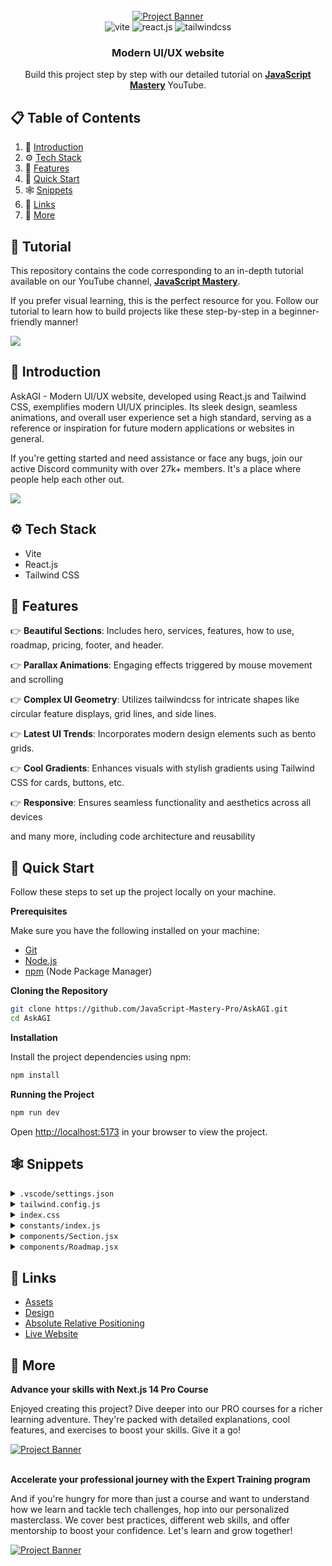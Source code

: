 <div align="center">
  <br />
    <a href="https://youtu.be/B91wc5dCEBA" target="_blank">
      <img src="https://i.ibb.co/Kqdv8j1/Image-from.png" alt="Project Banner">
    </a>
  <br />

  <div>
    <img src="https://img.shields.io/badge/-Vite-black?style=for-the-badge&logoColor=white&logo=vite&color=646CFF" alt="vite" />
    <img src="https://img.shields.io/badge/-React_JS-black?style=for-the-badge&logoColor=white&logo=react&color=61DAFB" alt="react.js" />
    <img src="https://img.shields.io/badge/-Tailwind_CSS-black?style=for-the-badge&logoColor=white&logo=tailwindcss&color=06B6D4" alt="tailwindcss" />
  </div>

  <h3 align="center">Modern UI/UX website</h3>

   <div align="center">
     Build this project step by step with our detailed tutorial on <a href="https://www.youtube.com/@javascriptmastery/videos" target="_blank"><b>JavaScript Mastery</b></a> YouTube.
    </div>
</div>

## 📋 <a name="table">Table of Contents</a>

1. 🤖 [Introduction](#introduction)
2. ⚙️ [Tech Stack](#tech-stack)
3. 🔋 [Features](#features)
4. 🤸 [Quick Start](#quick-start)
5. 🕸️ [Snippets](#snippets)
6. 🔗 [Links](#links)
7. 🚀 [More](#more)

## 🚨 Tutorial

This repository contains the code corresponding to an in-depth tutorial available on our YouTube channel, <a href="https://www.youtube.com/@javascriptmastery/videos" target="_blank"><b>JavaScript Mastery</b></a>.

If you prefer visual learning, this is the perfect resource for you. Follow our tutorial to learn how to build projects like these step-by-step in a beginner-friendly manner!

<a href="https://youtu.be/B91wc5dCEBA" target="_blank"><img src="https://github.com/sujatagunale/EasyRead/assets/151519281/1736fca5-a031-4854-8c09-bc110e3bc16d" /></a>

## <a name="introduction">🤖 Introduction</a>

AskAGI - Modern UI/UX website, developed using React.js and Tailwind CSS, exemplifies modern UI/UX principles. Its sleek design, seamless animations, and overall user experience set a high standard, serving as a reference or inspiration for future modern applications or websites in general.

If you're getting started and need assistance or face any bugs, join our active Discord community with over 27k+ members. It's a place where people help each other out.

<a href="https://discord.com/invite/n6EdbFJ" target="_blank"><img src="https://github.com/sujatagunale/EasyRead/assets/151519281/618f4872-1e10-42da-8213-1d69e486d02e" /></a>

## <a name="tech-stack">⚙️ Tech Stack</a>

- Vite
- React.js
- Tailwind CSS

## <a name="features">🔋 Features</a>

👉 **Beautiful Sections**: Includes hero, services, features, how to use, roadmap, pricing, footer, and header.

👉 **Parallax Animations**: Engaging effects triggered by mouse movement and scrolling

👉 **Complex UI Geometry**: Utilizes tailwindcss for intricate shapes like circular feature displays, grid lines, and side lines.

👉 **Latest UI Trends**: Incorporates modern design elements such as bento grids.

👉 **Cool Gradients**: Enhances visuals with stylish gradients using Tailwind CSS for cards, buttons, etc.

👉 **Responsive**: Ensures seamless functionality and aesthetics across all devices

and many more, including code architecture and reusability

## <a name="quick-start">🤸 Quick Start</a>

Follow these steps to set up the project locally on your machine.

**Prerequisites**

Make sure you have the following installed on your machine:

- [Git](https://git-scm.com/)
- [Node.js](https://nodejs.org/en)
- [npm](https://www.npmjs.com/) (Node Package Manager)

**Cloning the Repository**

```bash
git clone https://github.com/JavaScript-Mastery-Pro/AskAGI.git
cd AskAGI
```

**Installation**

Install the project dependencies using npm:

```bash
npm install
```

**Running the Project**

```bash
npm run dev
```

Open [http://localhost:5173](http://localhost:5173) in your browser to view the project.

## <a name="snippets">🕸️ Snippets</a>

<details>
<summary><code>.vscode/settings.json</code></summary>

```json
{
  "editor.defaultFormatter": "esbenp.prettier-vscode",
  "editor.formatOnSave": true,
  "editor.codeActionsOnSave": {
    "source.fixAll.eslint": "explicit",
    "source.addMissingImports": "explicit"
  },
  "prettier.tabWidth": 2,
  "prettier.useTabs": false,
  "prettier.semi": true,
  "prettier.singleQuote": false,
  "prettier.jsxSingleQuote": false,
  "prettier.trailingComma": "es5",
  "prettier.arrowParens": "always",
  "[javascriptreact]": {
    "editor.defaultFormatter": "esbenp.prettier-vscode"
  },
  "[css]": {
    "editor.defaultFormatter": "vscode.css-language-features"
  },
  "[svg]": {
    "editor.defaultFormatter": "jock.svg"
  }
}
```

</details>

<details>
<summary><code>tailwind.config.js</code></summary>

```javascript
/** @type {import('tailwindcss').Config} */
import { fontFamily } from "tailwindcss/defaultTheme";
import plugin from "tailwindcss/plugin";

export default {
  content: [
    "./index.html",
    "./src/**/*.{js,ts,jsx,tsx}",
    "./public/assets/**/*.{js,ts,jsx,tsx}",
  ],
  theme: {
    extend: {
      colors: {
        color: {
          1: "#AC6AFF",
          2: "#FFC876",
          3: "#FF776F",
          4: "#7ADB78",
          5: "#858DFF",
          6: "#FF98E2",
        },
        stroke: {
          1: "#26242C",
        },
        n: {
          1: "#FFFFFF",
          2: "#CAC6DD",
          3: "#ADA8C3",
          4: "#757185",
          5: "#3F3A52",
          6: "#252134",
          7: "#15131D",
          8: "#0E0C15",
          9: "#474060",
          10: "#43435C",
          11: "#1B1B2E",
          12: "#2E2A41",
          13: "#6C7275",
        },
      },
      fontFamily: {
        sans: ["var(--font-sora)", ...fontFamily.sans],
        code: "var(--font-code)",
        grotesk: "var(--font-grotesk)",
      },
      letterSpacing: {
        tagline: ".15em",
      },
      spacing: {
        0.25: "0.0625rem",
        7.5: "1.875rem",
        15: "3.75rem",
      },
      opacity: {
        15: ".15",
      },
      transitionDuration: {
        DEFAULT: "200ms",
      },
      transitionTimingFunction: {
        DEFAULT: "linear",
      },
      zIndex: {
        1: "1",
        2: "2",
        3: "3",
        4: "4",
        5: "5",
      },
      borderWidth: {
        DEFAULT: "0.0625rem",
      },
      backgroundImage: {
        "radial-gradient": "radial-gradient(var(--tw-gradient-stops))",
        "conic-gradient":
          "conic-gradient(from 225deg, #FFC876, #79FFF7, #9F53FF, #FF98E2, #FFC876)",
        "benefit-card-1": "url(assets/benefits/card-1.svg)",
        "benefit-card-2": "url(assets/benefits/card-2.svg)",
        "benefit-card-3": "url(assets/benefits/card-3.svg)",
        "benefit-card-4": "url(assets/benefits/card-4.svg)",
        "benefit-card-5": "url(assets/benefits/card-5.svg)",
        "benefit-card-6": "url(assets/benefits/card-6.svg)",
      },
    },
  },
  plugins: [
    plugin(function ({ addBase, addComponents, addUtilities }) {
      addBase({});
      addComponents({
        ".container": {
          "@apply max-w-[77.5rem] mx-auto px-5 md:px-10 lg:px-15 xl:max-w-[87.5rem]":
            {},
        },
        ".h1": {
          "@apply font-semibold text-[2.5rem] leading-[3.25rem] md:text-[2.75rem] md:leading-[3.75rem] lg:text-[3.25rem] lg:leading-[4.0625rem] xl:text-[3.75rem] xl:leading-[4.5rem]":
            {},
        },
        ".h2": {
          "@apply text-[1.75rem] leading-[2.5rem] md:text-[2rem] md:leading-[2.5rem] lg:text-[2.5rem] lg:leading-[3.5rem] xl:text-[3rem] xl:leading-tight":
            {},
        },
        ".h3": {
          "@apply text-[2rem] leading-normal md:text-[2.5rem]": {},
        },
        ".h4": {
          "@apply text-[2rem] leading-normal": {},
        },
        ".h5": {
          "@apply text-2xl leading-normal": {},
        },
        ".h6": {
          "@apply font-semibold text-lg leading-8": {},
        },
        ".body-1": {
          "@apply text-[0.875rem] leading-[1.5rem] md:text-[1rem] md:leading-[1.75rem] lg:text-[1.25rem] lg:leading-8":
            {},
        },
        ".body-2": {
          "@apply font-light text-[0.875rem] leading-6 md:text-base": {},
        },
        ".caption": {
          "@apply text-sm": {},
        },
        ".tagline": {
          "@apply font-grotesk font-light text-xs tracking-tagline uppercase":
            {},
        },
        ".quote": {
          "@apply font-code text-lg leading-normal": {},
        },
        ".button": {
          "@apply font-code text-xs font-bold uppercase tracking-wider": {},
        },
      });
      addUtilities({
        ".tap-highlight-color": {
          "-webkit-tap-highlight-color": "rgba(0, 0, 0, 0)",
        },
      });
    }),
  ],
};
```

</details>

<details>
<summary><code>index.css</code></summary>

```css
@import url("https://fonts.googleapis.com/css2?family=Sora:wght@300;400;600&display=swap");
@import url("https://fonts.googleapis.com/css2?family=Source+Code+Pro:wght@400;600;700&display=swap");
@import url("https://fonts.googleapis.com/css2?family=Space+Grotesk:wght@300&display=swap");

@tailwind base;
@tailwind components;
@tailwind utilities;

:root {
  --font-sora: "Sora", sans-serif;
  --font-code: "Source Code Pro", monospace;
  --font-grotesk: "Space Grotesk", sans-serif;
}

* {
  scroll-behavior: smooth;
}

@layer base {
  body {
    @apply font-sans bg-n-8 text-n-1 text-base;
  }
}

.rotate-45 {
  @apply rotate-[45deg];
}

.rotate-90 {
  @apply rotate-[90deg];
}

.rotate-135 {
  @apply rotate-[135deg];
}

.rotate-180 {
  @apply rotate-[180deg];
}

.rotate-225 {
  @apply rotate-[225deg];
}

.rotate-270 {
  @apply rotate-[270deg];
}

.rotate-315 {
  @apply rotate-[315deg];
}

.rotate-360 {
  @apply rotate-[360deg];
}

.-rotate-45 {
  @apply rotate-[-45deg];
}

.-rotate-90 {
  @apply rotate-[-90deg];
}

.-rotate-135 {
  @apply rotate-[-135deg];
}

.-rotate-180 {
  @apply rotate-[-180deg];
}

.-rotate-225 {
  @apply rotate-[-225deg];
}

.-rotate-270 {
  @apply rotate-[-270deg];
}

.-rotate-315 {
  @apply rotate-[-315deg];
}

.-rotate-360 {
  @apply rotate-[-360deg];
}
```

</details>

<details>
<summary><code>constants/index.js</code></summary>

```javascript
import {
  benefitIcon1,
  benefitIcon2,
  benefitIcon3,
  benefitIcon4,
  benefitImage2,
  chromecast,
  disc02,
  discord,
  discordBlack,
  facebook,
  figma,
  file02,
  framer,
  homeSmile,
  instagram,
  notification2,
  notification3,
  notification4,
  notion,
  photoshop,
  plusSquare,
  protopie,
  raindrop,
  recording01,
  recording03,
  roadmap1,
  roadmap2,
  roadmap3,
  roadmap4,
  searchMd,
  slack,
  sliders04,
  telegram,
  twitter,
  yourlogo,
} from "../../public/assets";

export const navigation = [
  {
    id: "0",
    title: "Features",
    url: "#features",
  },
  {
    id: "1",
    title: "Pricing",
    url: "#pricing",
  },
  {
    id: "2",
    title: "How to use",
    url: "#how-to-use",
  },
  {
    id: "3",
    title: "Roadmap",
    url: "#roadmap",
  },
  {
    id: "4",
    title: "New account",
    url: "#signup",
    onlyMobile: true,
  },
  {
    id: "5",
    title: "Sign in",
    url: "#login",
    onlyMobile: true,
  },
];

export const heroIcons = [homeSmile, file02, searchMd, plusSquare];

export const notificationImages = [notification4, notification3, notification2];

export const companyLogos = [yourlogo, yourlogo, yourlogo, yourlogo, yourlogo];

export const AskAGIServices = [
  "Photo generating",
  "Photo enhance",
  "Seamless Integration",
];

export const AskAGIServicesIcons = [
  recording03,
  recording01,
  disc02,
  chromecast,
  sliders04,
];

export const roadmap = [
  {
    id: "0",
    title: "Voice recognition",
    text: "Enable the chatbot to understand and respond to voice commands, making it easier for users to interact with the app hands-free.",
    date: "May 2023",
    status: "done",
    imageUrl: roadmap1,
    colorful: true,
  },
  {
    id: "1",
    title: "Gamification",
    text: "Add game-like elements, such as badges or leaderboards, to incentivize users to engage with the chatbot more frequently.",
    date: "May 2023",
    status: "progress",
    imageUrl: roadmap2,
  },
  {
    id: "2",
    title: "Chatbot customization",
    text: "Allow users to customize the chatbot's appearance and behavior, making it more engaging and fun to interact with.",
    date: "May 2023",
    status: "done",
    imageUrl: roadmap3,
  },
  {
    id: "3",
    title: "Integration with APIs",
    text: "Allow the chatbot to access external data sources, such as weather APIs or news APIs, to provide more relevant recommendations.",
    date: "May 2023",
    status: "progress",
    imageUrl: roadmap4,
  },
];

export const collabText =
  "With smart automation and top-notch security, it's the perfect solution for teams looking to work smarter.";

export const collabContent = [
  {
    id: "0",
    title: "Seamless Integration",
    text: collabText,
  },
  {
    id: "1",
    title: "Smart Automation",
  },
  {
    id: "2",
    title: "Top-notch Security",
  },
];

export const collabApps = [
  {
    id: "0",
    title: "Figma",
    icon: figma,
    width: 26,
    height: 36,
  },
  {
    id: "1",
    title: "Notion",
    icon: notion,
    width: 34,
    height: 36,
  },
  {
    id: "2",
    title: "Discord",
    icon: discord,
    width: 36,
    height: 28,
  },
  {
    id: "3",
    title: "Slack",
    icon: slack,
    width: 34,
    height: 35,
  },
  {
    id: "4",
    title: "Photoshop",
    icon: photoshop,
    width: 34,
    height: 34,
  },
  {
    id: "5",
    title: "Protopie",
    icon: protopie,
    width: 34,
    height: 34,
  },
  {
    id: "6",
    title: "Framer",
    icon: framer,
    width: 26,
    height: 34,
  },
  {
    id: "7",
    title: "Raindrop",
    icon: raindrop,
    width: 38,
    height: 32,
  },
];

export const pricing = [
  {
    id: "0",
    title: "Basic",
    description: "AI chatbot, personalized recommendations",
    price: "0",
    features: [
      "An AI chatbot that can understand your queries",
      "Personalized recommendations based on your preferences",
      "Ability to explore the app and its features without any cost",
    ],
  },
  {
    id: "1",
    title: "Premium",
    description: "Advanced AI chatbot, priority support, analytics dashboard",
    price: "9.99",
    features: [
      "An advanced AI chatbot that can understand complex queries",
      "An analytics dashboard to track your conversations",
      "Priority support to solve issues quickly",
    ],
  },
  {
    id: "2",
    title: "Enterprise",
    description: "Custom AI chatbot, advanced analytics, dedicated account",
    price: null,
    features: [
      "An AI chatbot that can understand your queries",
      "Personalized recommendations based on your preferences",
      "Ability to explore the app and its features without any cost",
    ],
  },
];

export const benefits = [
  {
    id: "0",
    title: "Ask anything",
    text: "Lets users quickly find answers to their questions without having to search through multiple sources.",
    backgroundUrl: "assets/benefits/card-1.svg",
    iconUrl: benefitIcon1,
    imageUrl: benefitImage2,
  },
  {
    id: "1",
    title: "Improve everyday",
    text: "The app uses natural language processing to understand user queries and provide accurate and relevant responses.",
    backgroundUrl: "assets/benefits/card-2.svg",
    iconUrl: benefitIcon2,
    imageUrl: benefitImage2,
    light: true,
  },
  {
    id: "2",
    title: "Connect everywhere",
    text: "Connect with the AI chatbot from anywhere, on any device, making it more accessible and convenient.",
    backgroundUrl: "assets/benefits/card-3.svg",
    iconUrl: benefitIcon3,
    imageUrl: benefitImage2,
  },
  {
    id: "3",
    title: "Fast responding",
    text: "Lets users quickly find answers to their questions without having to search through multiple sources.",
    backgroundUrl: "assets/benefits/card-4.svg",
    iconUrl: benefitIcon4,
    imageUrl: benefitImage2,
    light: true,
  },
  {
    id: "4",
    title: "Ask anything",
    text: "Lets users quickly find answers to their questions without having to search through multiple sources.",
    backgroundUrl: "assets/benefits/card-5.svg",
    iconUrl: benefitIcon1,
    imageUrl: benefitImage2,
  },
  {
    id: "5",
    title: "Improve everyday",
    text: "The app uses natural language processing to understand user queries and provide accurate and relevant responses.",
    backgroundUrl: "assets/benefits/card-6.svg",
    iconUrl: benefitIcon2,
    imageUrl: benefitImage2,
  },
];

export const socials = [
  {
    id: "0",
    title: "Discord",
    iconUrl: discordBlack,
    url: "#",
  },
  {
    id: "1",
    title: "Twitter",
    iconUrl: twitter,
    url: "#",
  },
  {
    id: "2",
    title: "Instagram",
    iconUrl: instagram,
    url: "#",
  },
  {
    id: "3",
    title: "Telegram",
    iconUrl: telegram,
    url: "#",
  },
  {
    id: "4",
    title: "Facebook",
    iconUrl: facebook,
    url: "#",
  },
];
```

</details>

<details>
<summary><code>components/Section.jsx</code></summary>

```javascript
import SectionSvg from "../../public/assets/svg/SectionSvg";

const Section = ({
  className,
  id,
  crosses,
  crossesOffset,
  customPaddings,
  children,
}) => (
  <div
    id={id}
    className={`relative 
    ${
      customPaddings ||
      `py-10 lg:py-16 xl:py-20 ${crosses ? "lg:py-32 xl:py-40" : ""}`
    } ${className || ""}`}
  >
    {children}

    <div className="hidden absolute top-0 left-5 w-0.25 h-full bg-stroke-1 pointer-events-none md:block lg:left-7.5 xl:left-10" />
    <div className="hidden absolute top-0 right-5 w-0.25 h-full bg-stroke-1 pointer-events-none md:block lg:right-7.5 xl:right-10" />

    {crosses && (
      <>
        <div
          className={`hidden absolute top-0 left-7.5 right-7.5 h-0.25 bg-stroke-1 ${
            crossesOffset && crossesOffset
          } pointer-events-none lg:block xl:left-10 right-10`}
        />
        <SectionSvg crossesOffset={crossesOffset} />
      </>
    )}
  </div>
);

export default Section;
```

</details>

<details>
<summary><code>components/Roadmap.jsx</code></summary>

```javascript
import Button from "./Button";
import Heading from "./Heading";
import Section from "./Section";
import Tagline from "./TagLine";
import { roadmap } from "../constants";
import { check2, grid, loading1 } from "../../public/assets";
import { Gradient } from "./design/Roadmap";

const Roadmap = () => (
  <Section className="overflow-hidden" id="roadmap">
    <div className="container md:pb-10">
      <Heading tag="Ready to get started" title="What we’re working on" />

      <div className="relative grid gap-6 md:grid-cols-2 md:gap-4 md:pb-[7rem]">
        {roadmap.map((item) => {
          const status = item.status === "done" ? "Done" : "In progress";

          return (
            <div
              className={`md:flex even:md:translate-y-[7rem] p-0.25 rounded-[2.5rem] ${
                item.colorful ? "bg-conic-gradient" : "bg-n-6"
              }`}
              key={item.id}
            >
              <div className="relative p-8 bg-n-8 rounded-[2.4375rem] overflow-hidden xl:p-15">
                <div className="absolute top-0 left-0 max-w-full">
                  <img
                    className="w-full"
                    src={grid}
                    width={550}
                    height={550}
                    alt="Grid"
                  />
                </div>
                <div className="relative z-1">
                  <div className="flex items-center justify-between max-w-[27rem] mb-8 md:mb-20">
                    <Tagline>{item.date}</Tagline>

                    <div className="flex items-center px-4 py-1 bg-n-1 rounded text-n-8">
                      <img
                        className="mr-2.5"
                        src={item.status === "done" ? check2 : loading1}
                        width={16}
                        height={16}
                        alt={status}
                      />
                      <div className="tagline">{status}</div>
                    </div>
                  </div>

                  <div className="mb-10 -my-10 -mx-15">
                    <img
                      className="w-full"
                      src={item.imageUrl}
                      width={628}
                      height={426}
                      alt={item.title}
                    />
                  </div>
                  <h4 className="h4 mb-4">{item.title}</h4>
                  <p className="body-2 text-n-4">{item.text}</p>
                </div>
              </div>
            </div>
          );
        })}

        <Gradient />
      </div>

      <div className="flex justify-center mt-12 md:mt-15 xl:mt-20">
        <Button href="/roadmap">Our roadmap</Button>
      </div>
    </div>
  </Section>
);

export default Roadmap;
```

</details>

## <a name="links">🔗 Links</a>

- [Assets](https://drive.google.com/file/d/1JKzwPl_hnpjIlNbwfjMagb4HosxnyXbf/view?usp=sharing)
- [Design](https://drive.google.com/file/d/15WJMOchujvaQ7Kg9e0nGeGR7G7JOeX1K/view?usp=sharing)
- [Absolute Relative Positioning](https://css-tricks.com/absolute-positioning-inside-relative-positioning/)
- [Live Website](https://jsm-AskAGI.com/)

## <a name="more">🚀 More</a>

**Advance your skills with Next.js 14 Pro Course**

Enjoyed creating this project? Dive deeper into our PRO courses for a richer learning adventure. They're packed with detailed explanations, cool features, and exercises to boost your skills. Give it a go!

<a href="https://jsmastery.pro/next14" target="_blank">
<img src="https://github.com/sujatagunale/EasyRead/assets/151519281/557837ce-f612-4530-ab24-189e75133c71" alt="Project Banner">
</a>

<br />
<br />

**Accelerate your professional journey with the Expert Training program**

And if you're hungry for more than just a course and want to understand how we learn and tackle tech challenges, hop into our personalized masterclass. We cover best practices, different web skills, and offer mentorship to boost your confidence. Let's learn and grow together!

<a href="https://www.jsmastery.pro/masterclass" target="_blank">
<img src="https://github.com/sujatagunale/EasyRead/assets/151519281/fed352ad-f27b-400d-9b8f-c7fe628acb84" alt="Project Banner">
</a>

#
